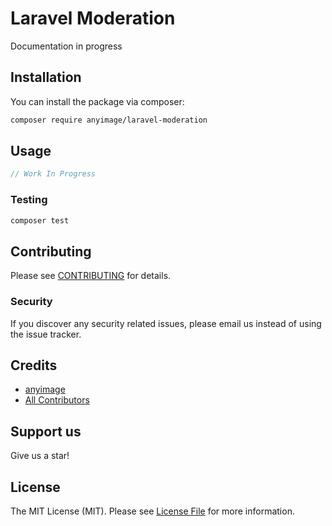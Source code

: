 # Laravel Moderation

Documentation in progress

## Installation

You can install the package via composer:

```bash
composer require anyimage/laravel-moderation
```

## Usage

``` php
// Work In Progress
```

### Testing

``` bash
composer test
```

## Contributing

Please see [CONTRIBUTING](CONTRIBUTING.md) for details.

### Security

If you discover any security related issues, please email us instead of using the issue tracker.

## Credits

- [anyimage](https://github.com/anyimage)
- [All Contributors](../../contributors)

## Support us

Give us a star!

## License

The MIT License (MIT). Please see [License File](LICENSE.md) for more information.
